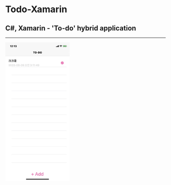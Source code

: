 # Todo-Xamarin
## C#, Xamarin - 'To-do' hybrid application
----
<img src="https://github.com/Jinyeob/Todo-Xamarin/blob/master/screenshot.jpeg" width="40%"/>
